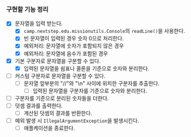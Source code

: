 ### 구현할 기능 정리

- [x] 문자열을 입력 받는다.
    - [x] `camp.nextstep.edu.missionutils.Console`의 `readLine()`을 사용한다.
    - [x] 빈 문자열이 입력된 경우 숫자 0으로 처리한다.
    - [x] 예외처리: 문자열에 숫자가 포함되지 않은 경우
    - [x] 예외처리: 문자열에 음수가 포함된 경우
- [x] 기본 구분자로 문자열을 구분할 수 있다.
    - [x] 입력된 문자열을 쉼표나 콜론을 기준으로 숫자와 분리한다.
- [ ] 커스텀 구분자로 문자열을 구분할 수 있다.
    - [ ] 문자열 앞부분의 "//"와 "\n" 사이에 위치한 구분자를 추출한다.
        - [ ] 입력된 문자열을 구분자를 기준으로 숫자와 분리한다.
- [ ] 구분자를 기준으로 분리된 숫자들을 더한다.
- [ ] 덧셈 결과를 출력한다.
    - [ ] 계산된 덧셈의 결과를 반환한다.
- [ ] 예외 발생 시 `IllegalArgumentException`을 발생시킨다.
    - [ ] 애플케이션을 종료한다.